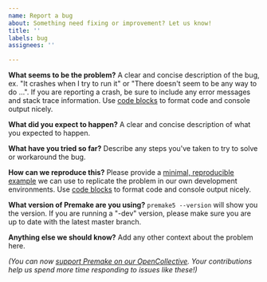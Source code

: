 ```yaml
---
name: Report a bug
about: Something need fixing or improvement? Let us know!
title: ''
labels: bug
assignees: ''

---
```


**What seems to be the problem?**
A clear and concise description of the bug, ex. "It crashes when I try to run it" or "There doesn't seem to be any way to do ...". If you are reporting a crash, be sure to include any error messages and stack trace information. Use [code blocks](https://help.github.com/en/articles/creating-and-highlighting-code-blocks) to format code and console output nicely.

**What did you expect to happen?**
A clear and concise description of what you expected to happen.

**What have you tried so far?**
Describe any steps you've taken to try to solve or workaround the bug.

**How can we reproduce this?**
Please provide a [minimal, reproducible example](https://stackoverflow.com/help/minimal-reproducible-example) we can use to replicate the problem in our own development environments. Use [code blocks](https://help.github.com/en/articles/creating-and-highlighting-code-blocks) to format code and console output nicely.

**What version of Premake are you using?**
`premake5 --version` will show you the version. If you are running a "-dev" version, please make sure you are up to date with the latest master branch.

**Anything else we should know?**
Add any other context about the problem here.

*(You can now [support Premake on our OpenCollective](https://opencollective.com/premake). Your contributions help us spend more time responding to issues like these!)*
